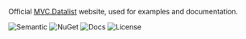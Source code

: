 Official [MVC.Datalist](http://mvc-datalist.azurewebsites.net/) website, used for examples and documentation.

![Semantic](https://img.shields.io/badge/sem-ver-lightgrey.svg?style=plastic)
![NuGet](https://img.shields.io/nuget/v/Datalist.svg?style=plastic)
![Docs](https://img.shields.io/github/release/NonFactors/MVC5.Datalist.Web.svg?style=plastic&label=docs)
![License](https://img.shields.io/badge/license-MIT-green.svg?style=plastic)
